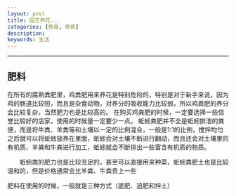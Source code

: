 ```yaml
---
layout: post
title: 园艺养花... 
categories: [修身, 修炼]
description:  
keywords: 生活
---
```

------------------------------------------------

## 肥料

在所有的腐熟粪肥里，鸡粪肥用来养花是特别危险的，特别是对于新手来说，因为鸡的肠道比较短，而且是杂食动物，对养分的吸收能力比较弱，所以鸡粪肥的养分会比较复杂，当然肥力也是比较高的。
在购买鸡粪肥的时候，一定要选择一些信誉比较好的店家，使用的时候量一定要少一点。
蚯蚓粪肥并不全是蚯蚓排泄的粪便，而是将牛粪、羊粪等和土壤以一定的比例混合，一般是1:1的比例，搅拌均匀之后就可以将蚯蚓放养在里面，蚯蚓会对土壤不断进行翻动，而且还会对土壤里的有机质、羊粪和牛粪进行加工，蚯蚓就会不断排出一些富含有机质的物质。

　　蚯蚓粪的肥力也是比较充足的，甚至可以直接用来种菜，蚯蚓粪肥土也是比较温和的，但是价格通常会比羊粪、牛粪贵上一些

肥料在使用的时候，一般就是三种方式（底肥、追肥和拌土）

##  

